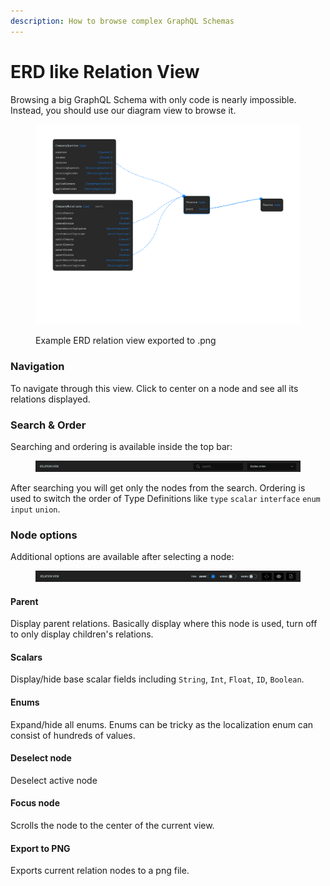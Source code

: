 ```yaml
---
description: How to browse complex GraphQL Schemas
---
```


# ERD like Relation View

Browsing a big GraphQL Schema with only code is nearly impossible. Instead, you should use our diagram view to browse it.

<figure><img src="../../.gitbook/assets/relation_view(18).png" alt=""><figcaption><p>Example ERD relation view exported to .png</p></figcaption></figure>

### Navigation

To navigate through this view. Click to center on a node and see all its relations displayed.

### Search & Order

Searching and ordering is available inside the top bar:

<figure><img src="../../.gitbook/assets/image (2) (2).png" alt=""><figcaption></figcaption></figure>

After searching you will get only the nodes from the search. Ordering is used to switch the order of Type Definitions like `type` `scalar` `interface` `enum` `input` `union`.

### Node options

Additional options are available after selecting a node:

<figure><img src="../../.gitbook/assets/image (2).png" alt=""><figcaption></figcaption></figure>

#### Parent

Display parent relations. Basically display where this node is used, turn off to only display children's relations.

#### Scalars

Display/hide base scalar fields including `String`, `Int`, `Float`, `ID`, `Boolean`.

#### Enums

Expand/hide all enums. Enums can be tricky as the localization enum can consist of hundreds of values.

#### Deselect node

Deselect active node

#### Focus node&#x20;

Scrolls the node to the center of the current view.

#### Export to PNG

Exports current relation nodes to a png file.
